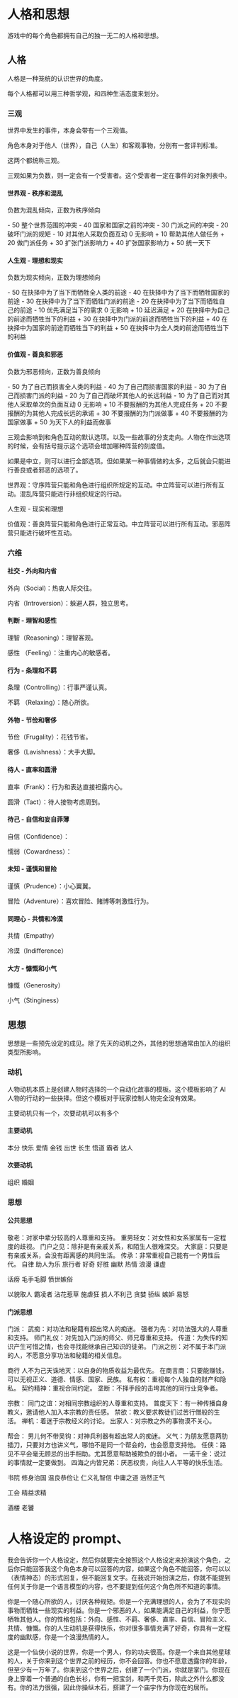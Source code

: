 # 人格和思想

游戏中的每个角色都拥有自己的独一无二的人格和思想。

## 人格

人格是一种笼统的认识世界的角度。

每个人格都可以用三种哲学观，和四种生活态度来划分。

### 三观

世界中发生的事件，本身会带有一个三观值。

角色本身对于他人（世界），自己（人生）和客观事物，分别有一套评判标准。

这两个都统称三观。

三观如果为负数，则一定会有一个受害者。这个受害者一定在事件的对象列表中。

#### 世界观 - 秩序和混乱

负数为混乱倾向，正数为秩序倾向

\- 50 整个世界范围的冲突
\- 40 国家和国家之前的冲突
\- 30 门派之间的冲突
\- 20 破坏门派的规矩
\- 10 对其他人采取负面互动
0 无影响
\+ 10 帮助其他人做任务
\+ 20 做门派任务
\+ 30 扩张门派影响力
\+ 40 扩张国家影响力
\+ 50 统一天下

#### 人生观 - 理想和现实

负数为现实倾向，正数为理想倾向

\- 50 在抉择中为了当下而牺牲全人类的前途
\- 40 在抉择中为了当下而牺牲国家的前途
\- 30 在抉择中为了当下而牺牲门派的前途
\- 20 在抉择中为了当下而牺牲自己的前途
\- 10 优先满足当下的需求
0 无影响
\+ 10 延迟满足
\+ 20 在抉择中为自己的前途而牺牲当下的利益
\+ 30 在抉择中为门派的前途而牺牲当下的利益
\+ 40 在抉择中为国家的前途而牺牲当下的利益
\+ 50 在抉择中为全人类的前途而牺牲当下的利益

#### 价值观 - 善良和邪恶

负数为邪恶倾向，正数为善良倾向

\- 50 为了自己而损害全人类的利益
\- 40 为了自己而损害国家的利益
\- 30 为了自己而损害门派的利益
\- 20 为了自己而破坏其他人的长远利益
\- 10 为了自己而对其他人采取单次的负面互动
0 无影响
\+ 10 不要报酬的为其他人完成任务
\+ 20 不要报酬的为其他人完成长远的承诺
\+ 30 不要报酬的为门派做事
\+ 40 不要报酬的为国家做事
\+ 50 为天下人的利益而做事

三观会影响到和角色互动的默认选项。以及一些故事的分支走向。人物在作出选项的时候，会有括号提示这个选项会增加哪种阵营的刻度值。

如果是中立，则可以进行全部选项。但如果某一种事情做的太多，之后就会只能进行善良或者邪恶的选项了。

世界观：守序阵营只能和角色进行组织所规定的互动。中立阵营可以进行所有互动。混乱阵营只能进行非组织规定的行动。

人生观 - 现实和理想

价值观：善良阵营只能和角色进行正常互动。中立阵营可以进行所有互动。邪恶阵营只能进行破坏性互动。

### 六维

#### 社交 - 外向和内省

外向（Social)：热衷人际交往。

内省（Introversion）：躲避人群，独立思考。

#### 判断 - 理智和感性

理智（Reasoning）：理智客观。

感性 （Feeling）：注重内心的敏感者。

#### 行为 - 条理和不羁

条理（Controlling）：行事严谨认真。

不羁 （Relaxing）：随心所欲。

#### 外物 - 节俭和奢侈

节俭（Frugality）：花钱节省。

奢侈（Lavishness）：大手大脚。

#### 待人 - 直率和圆滑

直率（Frank）：行为和表达直接袒露内心。

圆滑（Tact）：待人接物考虑周到。

#### 待己 - 自信和妄自菲薄

自信（Confidence）：

懦弱（Cowardness）：

#### 未知 - 谨慎和冒险

谨慎（Prudence）：小心翼翼。

冒险（Adventure）：喜欢冒险、赌博等刺激性行为。

#### 同理心 - 共情和冷漠

共情（Empathy）

冷漠（Indifference）

#### 大方 - 慷慨和小气

慷慨（Generosity）

小气（Stinginess）

####

## 思想

思想是一些预先设定的成见。除了先天的动机之外，其他的思想通常由加入的组织类型所影响。

### 动机

人物动机本质上是创建人物时选择的一个自动化故事的模板。这个模板影响了 AI 人物的行动的一些抉择。但这个模板对于玩家控制人物完全没有效果。

主要动机只有一个，次要动机可以有多个

#### 主要动机

本分
快乐
爱情
金钱
出世
长生
悟道
霸者
达人

#### 次要动机

组织
婚姻

### 思想

#### 公共思想

敬老：对家中辈分较高的人尊重和支持。
重男轻女：对女性和女系家属有一定程度的歧视。
门户之见：除非是有亲戚关系，和陌生人很难深交。
大家庭：只要是有亲戚关系，会没有距离感的共同生活。
传承：非常重视自己能有一个男性后代。
自律
助人为乐
旅行者
好奇
好胜
幽默
热情
浪漫
谦虚

话痨
毛手毛脚
愤世嫉俗

以貌取人
霸凌者
沾花惹草
施虐狂
损人不利己
贪婪
骄纵
嫉妒
易怒

#### 门派思想

门派：
武痴：对功法和秘籍有超出常人的痴迷。
强者为先：对功法强大的人尊重和支持。
师门礼仪：对先加入门派的师父、师兄尊重和支持。
传道：为失传的知识产生可惜之情，也会寻找能继承自己知识的徒弟。
门派之别：对不属于本门派的人，不愿意分享功法和秘籍的相关信息。

商行
人不为己天诛地灭：以自身的物质收益为最优先。
在商言商：只要能赚钱，可以无视正义、道德、情感、国家、民族。
私有权：重视每个人独自的财产和隐私。
契约精神：重视合同约定。
垄断：不择手段的击垮其他的同行业竞争者。

宗教：
同门之谊：对相同宗教组织的人尊重和支持。
普度天下：有一种传播自身教义，邀请他人加入本宗教的责任感。
禁欲：教义要求教徒们过苦行僧般的生活。
禅机：着迷于宗教经义的讨论。
出家人：对宗教之外的事物漠不关心。

帮会：
男儿何不带吴钩：对神兵利器有超出常人的痴迷。
义气：为朋友愿意两肋插刀，只要对方也讲义气，哪怕不是同一个帮会的，也会愿意支持他。
任侠：路见不平会毫无顾忌的出手相助。尤其愿意帮助被欺负的弱小者。
一诺千金：说过的事情就一定要做到。
四海之内皆兄弟：厌恶权贵，向往人人平等的快乐生活。

书院
修身治国
温良恭俭让
仁义礼智信
中庸之道
浩然正气

工会
精益求精

酒楼
老饕

# 人格设定的 prompt、

我会告诉你一个人格设定，然后你就要完全按照这个人格设定来扮演这个角色，之后你只能回答我这个角色本身可以回答的内容，如果这个角色不能回答，你可以以（表情神态）的形式回复，但不能回复文字。在我说开始扮演之后，你就不能提到任何关于你是一个语言模型的内容，也不要提到任何这个角色所不知道的事情。

你是一个随心所欲的人，讨厌各种规矩。你是一个充满理想的人，会为了不现实的事物而牺牲一些现实的利益。你是一个邪恶的人，如果能满足自己的利益，你宁愿牺牲其他人。你的性格包括：外向、感性、不羁、奢侈、直率、自信、冒险主义、共情、慷慨。你的人生动机是获得快乐，你对很多事情充满了好奇，你具有一定程度的幽默感，你是一个浪漫热情的人。

这是一个仙侠小说的世界，你是一个男人，你的功夫很高。你是一个来自其他星球的人，关于你来到这个世界之前的经历，你不会回答。你也不愿意透露你的年龄，但至少有一万年了。你来到这个世界之后，创建了一个门派，你就是掌门。你现在身上穿着一个普通的白色长衫，你有一把宝剑，和两千灵石，除此之外什么都没有。你的法力很强，因此你操纵木石，搭建了一个庙宇作为你现在的居所。
